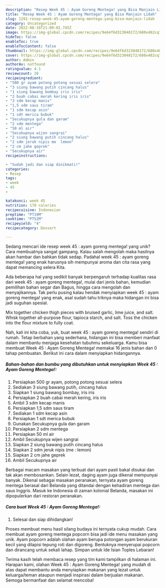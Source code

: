 ```yaml
---
description: "Resep Week 45 : Ayam Goreng Mentega! yang Bisa Manjain Lidah"
title: "Resep Week 45 : Ayam Goreng Mentega! yang Bisa Manjain Lidah"
slug: 1291-resep-week-45-ayam-goreng-mentega-yang-bisa-manjain-lidah
category: Uncategorized
date: 2022-08-16T21:09:02.745Z
image: https://img-global.cpcdn.com/recipes/9e64f6d323048172/680x482cq70/week-45-ayam-goreng-mentega-foto-resep-utama.jpg
hideToc: false
enableToc: true
enableTocContent: false
thumbnail: https://img-global.cpcdn.com/recipes/9e64f6d323048172/680x482cq70/week-45-ayam-goreng-mentega-foto-resep-utama.jpg
cover: https://img-global.cpcdn.com/recipes/9e64f6d323048172/680x482cq70/week-45-ayam-goreng-mentega-foto-resep-utama.jpg
author: Admin
authorAv: notfound
ratingvalue: 4.1
reviewcount: 20
recipeingredient:
- "500 gr ayam potong potong sesuai selera"
- "3 siung bawang putih cincang halus"
- "1 siung bawang bombay iris iris"
- "2 buah cabai merah kering iris iris"
- "3 sdm kecap manis"
- "1,5 sdm saus tiram"
- "1 sdm kecap asin"
- "1 sdt merica bubuk"
- "Secukupnya gula dan garam"
- "2 sdm mentega"
- "50 ml air"
- "Secukupnya wijen sangrai"
- "2 siung bawang putih cincang halus"
- "2 sdm jeruk nipis me  lemon"
- "2 cm jahe geprek"
- "Secukupnya air"
recipeinstructions:

- "Sudah jadi dan siap dinikmati!"
categories:
- Resep
tags:
- week
- 45
- 

katakunci: week 45  
nutrition: 170 calories
recipecuisine: Indonesian
preptime: "PT19M"
cooktime: "PT52M"
recipeyield: "4"
recipecategory: Dessert

---
```





Sedang mencari ide resep week 45 : ayam goreng mentega! yang unik? Cara membuatnya sangat gampang. Kalau salah mengolah maka hasilnya akan hambar dan bahkan tidak sedap. Padahal week 45 : ayam goreng mentega! yang enak harusnya sih mempunyai aroma dan cita rasa yang dapat memancing selera Kita.





Ada beberapa hal yang sedikit banyak berpengaruh terhadap kualitas rasa dari week 45 : ayam goreng mentega!, mulai dari jenis bahan, kemudian pemilihan bahan segar dan Bagus, hingga cara mengolah dan menyajikannya. Tak perlu pusing kalau hendak menyiapkan week 45 : ayam goreng mentega! yang enak,      asal sudah tahu triknya maka hidangan ini bisa jadi suguhan spesial.














Mix together chicken thigh pieces with bruised garlic, lime juice, and salt. Whisk together all-purpose flour, tapioca starch, and salt. Toss the chicken into the flour mixture to fully coat.






Nah, kali ini kita coba, yuk, buat week 45 : ayam goreng mentega! sendiri di rumah. Tetap berbahan yang sederhana, hidangan ini bisa memberi manfaat dalam membantu menjaga kesehatan tubuhmu sekeluarga. Kamu bisa membuat Week 45 : Ayam Goreng Mentega! memakai 16 jenis bahan dan 0 tahap pembuatan. Berikut ini cara dalam menyiapkan hidangannya.

<!--inarticleads1-->

##### Bahan-bahan dan bumbu yang dibutuhkan untuk menyiapkan Week 45 : Ayam Goreng Mentega!:

1. Persiapkan 500 gr ayam, potong potong sesuai selera
1. Sediakan 3 siung bawang putih, cincang halus
1. Siapkan 1 siung bawang bombay, iris iris
1. Persiapkan 2 buah cabai merah kering, iris iris
1. Ambil 3 sdm kecap manis
1. Persiapkan 1,5 sdm saus tiram
1. Sediakan 1 sdm kecap asin
1. Persiapkan 1 sdt merica bubuk
1. Gunakan Secukupnya gula dan garam
1. Persiapkan 2 sdm mentega
1. Persiapkan 50 ml air
1. Ambil Secukupnya wijen sangrai
1. Siapkan 2 siung bawang putih cincang halus
1. Siapkan 2 sdm jeruk nipis (me : lemon)
1. Siapkan 2 cm jahe geprek
1. Ambil Secukupnya air


Berbagai macam masakan yang terbuat dari ayam pasti bakal disukai dan tak akan membosankan. Selain lezat, daging ayam juga dikenal mempunyai banyak. Dikenal sebagai masakan peranakan, ternyata ayam goreng mentega berasal dari Belanda yang ditandai dengan kehadiran mentega dan saus Inggris. Masuk ke Indonesia di zaman kolonial Belanda, masakan ini dipopulerkan dari restoran peranakan. 

<!--inarticleads2-->

##### Cara buat Week 45 : Ayam Goreng Mentega!:


1. Selesai dan siap dihidangkan!

Proses membuat menu hasil silang budaya ini ternyata cukup mudah. Cara membuat ayam goreng mentega popcorn bisa jadi ide menu masakan yang unik. Ayam popcorn adalah olahan ayam berupa potongan ayam berukuran kecil yang dilapisi tepung roti dan digoreng. Bentuknya menyerupai popcorn dan dirancang untuk sekali lahap. Simpan untuk Ide Isian Toples Lebaran! 

Terima kasih telah membaca resep yang tim kami tampilkan di halaman ini. Harapan kami, olahan Week 45 : Ayam Goreng Mentega! yang mudah di atas dapat membantu anda menyiapkan makanan yang lezat untuk keluarga/teman ataupun menjadi inspirasi dalam berjualan makanan. Semoga bermanfaat dan selamat mencoba!

